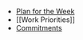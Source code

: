 - [Plan for the Week](((629d5d43-2d17-4c85-8ded-0a68ae0877bf)))
- [[Work Priorities]]
- [Commitments]([[commitment]])
